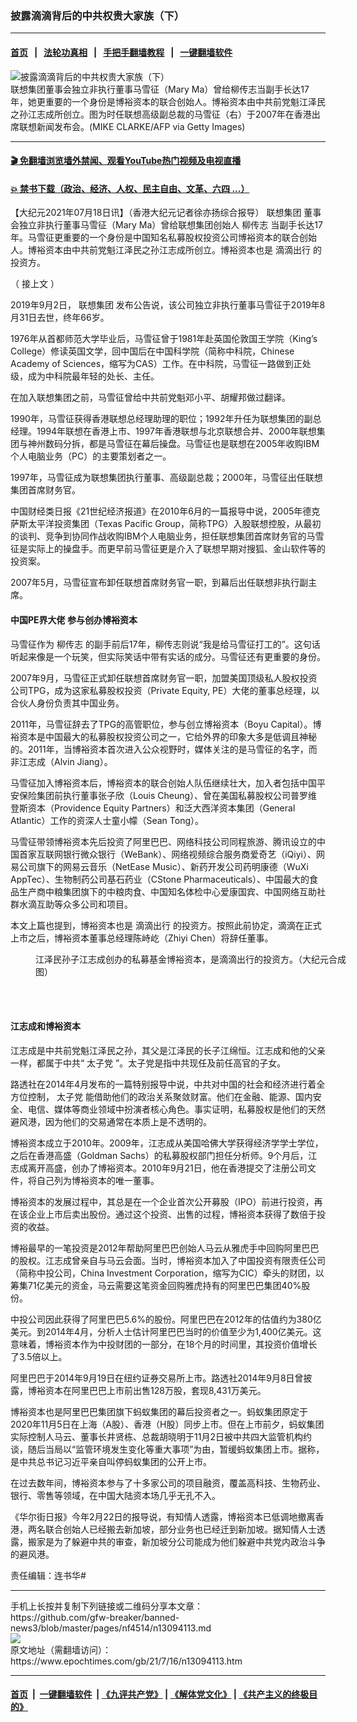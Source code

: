 ### 披露滴滴背后的中共权贵大家族（下）
------------------------

#### [首页](https://github.com/gfw-breaker/banned-news3/blob/master/README.md) &nbsp;&nbsp;|&nbsp;&nbsp; [法轮功真相](https://github.com/begood0513/basic/blob/master/README.md)  &nbsp;&nbsp;|&nbsp;&nbsp; [手把手翻墙教程](https://github.com/gfw-breaker/guides/wiki)  &nbsp;&nbsp;|&nbsp;&nbsp; [一键翻墙软件](https://github.com/gfw-breaker/nogfw/blob/master/README.md)  



<div><img alt="披露滴滴背后的中共权贵大家族（下）" class="attachment-djy_600_400 size-djy_600_400 wp-post-image" src="https://i.epochtimes.com/assets/uploads/2021/07/id13094100-GettyImages-74225269-600x400.jpg"/>
<div class="caption">
 联想集团董事会独立非执行董事马雪征（Mary Ma）曾给柳传志当副手长达17年，她更重要的一个身份是博裕资本的联合创始人。博裕资本由中共前党魁江泽民之孙江志成所创立。图为时任联想高级副总裁的马雪征（右）于2007年在香港出席联想新闻发布会。(MIKE CLARKE/AFP via Getty Images)
</div></div><hr/>

#### [ 🎬  免翻墙浏览墙外禁闻、观看YouTube热门视频及电视直播](https://github.com/gfw-breaker/HelloWorld)

#### [ 💥  禁书下载（政治、经济、人权、民主自由、文革、六四 ...）](https://github.com/gfw-breaker/books/blob/master/README.md)

<div><p>
 【大纪元2021年07月18日讯】（香港大纪元记者徐亦扬综合报导）
 <ok href="https://www.epochtimes.com/gb/tag/%E8%81%94%E6%83%B3%E9%9B%86%E5%9B%A2.html">
  联想集团
 </ok>
 董事会独立非执行董事马雪征（Mary Ma）曾给联想集团创始人
 <ok href="https://www.epochtimes.com/gb/tag/%E6%9F%B3%E4%BC%A0%E5%BF%97.html">
  柳传志
 </ok>
 当副手长达17年。马雪征更重要的一个身份是中国知名私募股权投资公司博裕资本的联合创始人。博裕资本由中共前党魁江泽民之孙江志成所创立。博裕资本也是
 <ok href="https://www.epochtimes.com/gb/tag/%E6%BB%B4%E6%BB%B4%E5%87%BA%E8%A1%8C.html">
  滴滴出行
 </ok>
 的投资方。
</p>
<p>
 （
 <ok href="https://www.epochtimes.com/gb/21/7/16/n13094096.htm">
  接上文
 </ok>
 ）
</p>
<p>
 2019年9月2日，
 <ok href="https://www.epochtimes.com/gb/tag/%E8%81%94%E6%83%B3%E9%9B%86%E5%9B%A2.html">
  联想集团
 </ok>
 发布公告说，该公司独立非执行董事马雪征于2019年8月31日去世，终年66岁。
</p>
<p>
 1976年从首都师范大学毕业后，马雪征曾于1981年赴英国伦敦国王学院（King’s College）修读英国文学，回中国后在中国科学院（简称中科院，Chinese Academy of Sciences，缩写为CAS）工作。在中科院，马雪征一路做到正处级，成为中科院最年轻的处长、主任。
</p>
<p>
 在加入联想集团之前，马雪征曾给中共前党魁邓小平、胡耀邦做过翻译。
</p>
<p>
 1990年，马雪征获得香港联想总经理助理的职位；1992年升任为联想集团的副总经理。1994年联想在香港上市、1997年香港联想与北京联想合并、2000年联想集团与神州数码分拆，都是马雪征在幕后操盘。马雪征也是联想在2005年收购IBM个人电脑业务（PC）的主要策划者之一。
</p>
<p>
 1997年，马雪征成为联想集团执行董事、高级副总裁；2000年，马雪征出任联想集团首席财务官。
</p>
<p>
 中国财经类日报《21世纪经济报道》在2010年6月的一篇报导中说，2005年德克萨斯太平洋投资集团（Texas Pacific Group，简称TPG）入股联想控股，从最初的谈判、竞争到协同作战收购IBM个人电脑业务，担任联想集团首席财务官的马雪征是实际上的操盘手。而更早前马雪征更是介入了联想早期对搜狐、金山软件等的投资案。
</p>
<p>
 2007年5月，马雪征宣布卸任联想首席财务官一职，到幕后出任联想非执行副主席。
</p>
<h4>
 中国PE界大佬 参与创办博裕资本
</h4>
<p>
 马雪征作为
 <ok href="https://www.epochtimes.com/gb/tag/%E6%9F%B3%E4%BC%A0%E5%BF%97.html">
  柳传志
 </ok>
 的副手前后17年，柳传志则说“我是给马雪征打工的”。这句话听起来像是一个玩笑，但实际笑话中带有实话的成分。马雪征还有更重要的身份。
</p>
<p>
 2007年9月，马雪征正式卸任联想首席财务官一职，加盟美国顶级私人股权投资公司TPG，成为这家私募股权投资（Private Equity, PE）大佬的董事总经理，以合伙人身份负责其中国业务。
</p>
<p>
 2011年，马雪征辞去了TPG的高管职位，参与创立博裕资本（Boyu Capital）。博裕资本是中国最大的私募股权投资公司之一，它给外界的印象大多是低调且神秘的。2011年，当博裕资本首次进入公众视野时，媒体关注的是马雪征的名字，而非江志成（Alvin Jiang）。
</p>
<p>
 马雪征加入博裕资本后，博裕资本的联合创始人队伍继续壮大，加入者包括中国平安保险集团前执行董事张子欣（Louis Cheung）、曾在美国私募股权公司普罗维登斯资本（Providence Equity Partners）和泛大西洋资本集团（General Atlantic）工作的资深人士童小幪（Sean Tong）。
</p>
<p>
 马雪征带领博裕资本先后投资了阿里巴巴、网络科技公司同程旅游、腾讯设立的中国首家互联网银行微众银行（WeBank）、网络视频综合服务商爱奇艺（iQiyi）、网易公司旗下的网易云音乐（NetEase Music）、新药开发公司药明康德（WuXi AppTec）、生物制药公司基石药业（CStone Pharmaceuticals）、中国最大的食品生产商中粮集团旗下的中粮肉食、中国知名体检中心爱康国宾、中国网络互助社群水滴互助等众多公司和项目。
</p>
<p>
 本文上篇也提到，博裕资本也是
 <ok href="https://www.epochtimes.com/gb/tag/%E6%BB%B4%E6%BB%B4%E5%87%BA%E8%A1%8C.html">
  滴滴出行
 </ok>
 的投资方。按照此前协定，滴滴在正式上市之后，博裕资本董事总经理陈峙屹（Zhiyi Chen）将辞任董事。
</p>
<figure aria-describedby="caption-attachment-13094098" class="wp-caption aligncenter" id="attachment_13094098" style="width: 500px">
 <ok href="https://i.epochtimes.com/assets/uploads/2021/07/id13094098-20190118-HUAMING-HONGKONG-02-1.jpg" target="_blank">
  <img alt="" class="size-full wp-image-13094098" src="https://i.epochtimes.com/assets/uploads/2021/07/id13094098-20190118-HUAMING-HONGKONG-02-1.jpg"/>
 </ok>
 <br/><figcaption class="wp-caption-text" id="caption-attachment-13094098">
  江泽民孙子江志成创办的私募基金博裕资本，是滴滴出行的投资方。（大纪元合成图）
 </figcaption><br/>
</figure><br/>
<h4>
 江志成和博裕资本
</h4>
<p>
 江志成是中共前党魁江泽民之孙，其父是江泽民的长子江绵恒。江志成和他的父亲一样，都属于中共“
 <ok href="https://www.epochtimes.com/gb/tag/%E5%A4%AA%E5%AD%90%E5%85%9A.html">
  太子党
 </ok>
 ”。太子党是指中共现任及前任高官的子女。
</p>
<p>
 路透社在2014年4月发布的一篇特别报导中说，中共对中国的社会和经济进行着全方位控制，
 <ok href="https://www.epochtimes.com/gb/tag/%E5%A4%AA%E5%AD%90%E5%85%9A.html">
  太子党
 </ok>
 能借助他们的政治关系聚敛财富。他们在金融、能源、国内安全、电信、媒体等商业领域中扮演者核心角色。事实证明，私募股权是他们的天然避风港，因为他们的交易通常在本质上是不透明的。
</p>
<p>
 博裕资本成立于2010年。2009年，江志成从美国哈佛大学获得经济学学士学位，之后在香港高盛（Goldman Sachs）的私募股权部门担任分析师。9个月后，江志成离开高盛，创办了博裕资本。2010年9月21日，他在香港提交了注册公司文件，将自己列为博裕资本的唯一董事。
</p>
<p>
 博裕资本的发展过程中，其总是在一个企业首次公开募股（IPO）前进行投资，再在该企业上市后卖出股份。通过这个投资、出售的过程，博裕资本获得了数倍于投资的收益。
</p>
<p>
 博裕最早的一笔投资是2012年帮助阿里巴巴创始人马云从雅虎手中回购阿里巴巴的股权。江志成曾亲自与马云会面。当时，博裕资本加入了中国投资有限责任公司（简称中投公司，China Investment Corporation，缩写为CIC）牵头的财团，以筹集71亿美元的资金，马云需要这笔资金回购雅虎持有的阿里巴巴集团40%股份。
</p>
<p>
 中投公司因此获得了阿里巴巴5.6%的股份。阿里巴巴在2012年的估值约为380亿美元。到2014年4月，分析人士估计阿里巴巴当时的价值至少为1,400亿美元。这意味着，博裕资本作为中投财团的一部分，在18个月的时间里，其投资价值增长了3.5倍以上。
</p>
<p>
 阿里巴巴于2014年9月19日在纽约证券交易所上市。路透社2014年9月8日曾披露，博裕资本在阿里巴巴上市前出售128万股，套现8,431万美元。
</p>
<p>
 博裕资本也是阿里巴巴集团旗下蚂蚁集团的幕后投资者之一。蚂蚁集团原定于2020年11月5日在上海（A股）、香港（H股）同步上市。但在上市前夕，蚂蚁集团实际控制人马云、董事长井贤栋、总裁胡晓明于11月2日被中共四大监管机构约谈，随后当局以“监管环境发生变化等重大事项”为由，暂缓蚂蚁集团上市。据称，是中共总书记习近平亲自叫停蚂蚁集团的公开上市。
</p>
<p>
 在过去数年间，博裕资本参与了十多家公司的项目融资，覆盖高科技、生物药业、银行、零售等领域，在中国大陆资本场几乎无孔不入。
</p>
<p>
 《华尔街日报》今年2月22日的报导说，有知情人透露，博裕资本已低调地撤离香港，两名联合创始人已经搬去新加坡，部分业务也已经迁到新加坡。据知情人士透露，搬家是为了躲避中共的审查，新加坡分公司能成为他们躲避中共党内政治斗争的避风港。
</p>
<p>
 责任编辑：连书华#
</p>
</div>
<hr/>
手机上长按并复制下列链接或二维码分享本文章：<br/>
https://github.com/gfw-breaker/banned-news3/blob/master/pages/nf4514/n13094113.md <br/>
<a href='https://github.com/gfw-breaker/banned-news3/blob/master/pages/nf4514/n13094113.md'><img src='https://github.com/gfw-breaker/banned-news3/blob/master/pages/nf4514/n13094113.md.png'/></a> <br/>
原文地址（需翻墙访问）：https://www.epochtimes.com/gb/21/7/16/n13094113.htm


------------------------
#### [首页](https://github.com/gfw-breaker/banned-news3/blob/master/README.md) &nbsp;|&nbsp; [一键翻墙软件](https://github.com/gfw-breaker/nogfw/blob/master/README.md) &nbsp;| [《九评共产党》](https://github.com/gfw-breaker/9ping.md/blob/master/README.md#九评之一评共产党是什么) | [《解体党文化》](https://github.com/gfw-breaker/jtdwh.md/blob/master/README.md) | [《共产主义的终极目的》](https://github.com/gfw-breaker/gczydzjmd.md/blob/master/README.md)


<img src='http://gfw-breaker.win/banned-news3/pages/nf4514/n13094113.md' width='0px' height='0px'/>
